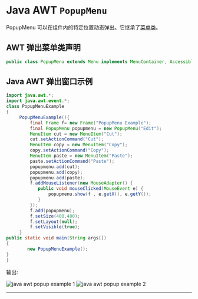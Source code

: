 # Java AWT `PopupMenu`



PopupMenu 可以在组件内的特定位置动态弹出。它继承了[菜单类](java-awt-menuitem-and-menu)。

## AWT 弹出菜单类声明

```java
public class PopupMenu extends Menu implements MenuContainer, Accessible

```

## Java AWT 弹出窗口示例

```java
import java.awt.*;
import java.awt.event.*;
class PopupMenuExample
{
	 PopupMenuExample(){
         final Frame f= new Frame("PopupMenu Example");
         final PopupMenu popupmenu = new PopupMenu("Edit"); 
         MenuItem cut = new MenuItem("Cut");
         cut.setActionCommand("Cut");
         MenuItem copy = new MenuItem("Copy");
         copy.setActionCommand("Copy");
         MenuItem paste = new MenuItem("Paste");
         paste.setActionCommand("Paste");    
         popupmenu.add(cut);
         popupmenu.add(copy);
         popupmenu.add(paste);      
         f.addMouseListener(new MouseAdapter() {
            public void mouseClicked(MouseEvent e) {            
            	popupmenu.show(f , e.getX(), e.getY());
            }               
         });
         f.add(popupmenu); 
         f.setSize(400,400);
         f.setLayout(null);
         f.setVisible(true);
	 }
public static void main(String args[])
{
        new PopupMenuExample();
}
}

```

输出:

![java awt popup example 1](../img/795ab0a30d4dd7aa081ac12de474b896.png) ![java awt popup example 2](../img/ee3847b8515ac02a540fb39a4d8801e3.png)

* * *